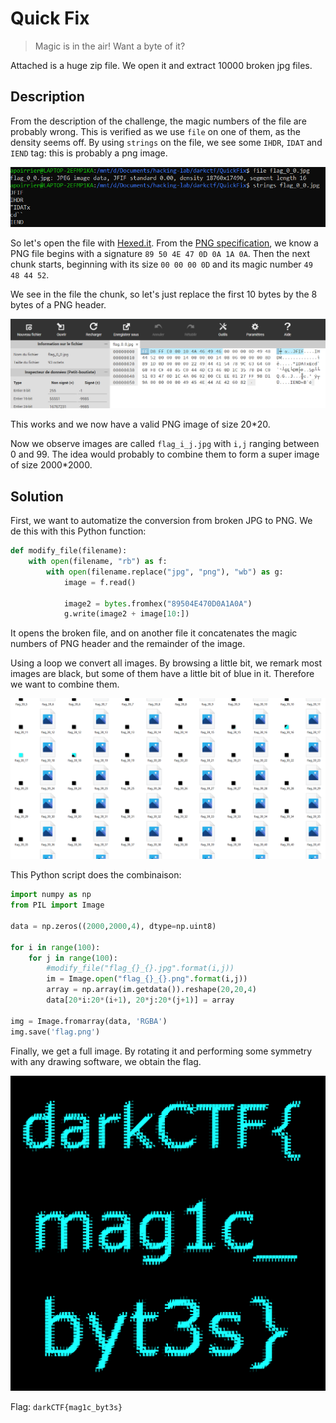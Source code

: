 # Quick Fix

> Magic is in the air! Want a byte of it?

Attached is a huge zip file. We open it and extract 10000 broken jpg files.

## Description

From the description of the challenge, the magic numbers of the file are probably wrong. This is verified as we use `file` on one of them, as the density seems off. By using `strings` on the file, we see some `IHDR`, `IDAT` and `IEND` tag: this is probably a png image.

![filestrings](../images/quickfix_console.png)

So let's open the file with [Hexed.it](https://hexed.it/). From the [PNG specification](https://www.w3.org/TR/PNG/#5PNG-file-signature), we know a PNG file begins with a signature `89 50 4E 47 0D 0A 1A 0A`. Then the next chunk starts, beginning with its size `00 00 00 0D` and its magic number `49 48 44 52`.

We see in the file the chunk, so let's just replace the first 10 bytes by the 8 bytes of a PNG header. 

![hexedit](../images/quickfix_hexedit.png)

This works and we now have a valid PNG image of size 20*20.

Now we observe images are called `flag_i_j.jpg` with `i,j` ranging between 0 and 99. The idea would probably to combine them to form a super image of size 2000*2000.

## Solution

First, we want to automatize the conversion from broken JPG to PNG. We de this with this Python function:

```python
def modify_file(filename):
    with open(filename, "rb") as f:
        with open(filename.replace("jpg", "png"), "wb") as g:
            image = f.read()
            
            image2 = bytes.fromhex("89504E470D0A1A0A")
            g.write(image2 + image[10:])
```

It opens the broken file, and on another file it concatenates the magic numbers of PNG header and the remainder of the image.

Using a loop we convert all images. By browsing a little bit, we remark most images are black, but some of them have a little bit of blue in it. Therefore we want to combine them.

![explorer](../images/quickfix_explorer.png)

This Python script does the combinaison:

```python
import numpy as np
from PIL import Image

data = np.zeros((2000,2000,4), dtype=np.uint8)

for i in range(100):
    for j in range(100):
        #modify_file("flag_{}_{}.jpg".format(i,j))
        im = Image.open("flag_{}_{}.png".format(i,j))
        array = np.array(im.getdata()).reshape(20,20,4)
        data[20*i:20*(i+1), 20*j:20*(j+1)] = array

img = Image.fromarray(data, 'RGBA')
img.save('flag.png')
```

Finally, we get a full image. By rotating it and performing some symmetry with any drawing software, we obtain the flag.

![flag](../images/quickfix_flag.png)

Flag: `darkCTF{mag1c_byt3s}`